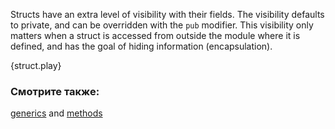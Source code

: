 Structs have an extra level of visibility with their fields. The visibility 
defaults to private, and can be overridden with the `pub` modifier. This 
visibility only matters when a struct is accessed from outside the module 
where it is defined, and has the goal of hiding information (encapsulation).

{struct.play}

### Смотрите также:

[generics][generics] and [methods][methods]

[generics]: /generics.html
[methods]: /fn/methods.html